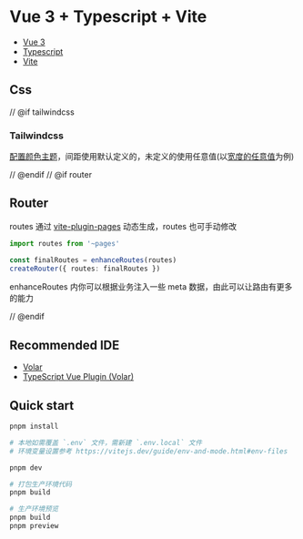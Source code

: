# Vue 3 + Typescript + Vite

- [Vue 3](https://vuejs.org/)
- [Typescript](https://www.typescriptlang.org/)
- [Vite](https://vitejs.dev)

## Css

// @if tailwindcss
### Tailwindcss
[配置颜色主题](https://tailwindcss.com/docs/customizing-colors)，间距使用默认定义的，未定义的使用任意值(以[宽度的任意值](https://tailwindcss.com/docs/width#arbitrary-values)为例)

// @endif
// @if router
## Router
routes 通过 [vite-plugin-pages](https://github.com/johnsoncodehk/volar) 动态生成，routes 也可手动修改

```ts
import routes from '~pages'

const finalRoutes = enhanceRoutes(routes)
createRouter({ routes: finalRoutes })
```
enhanceRoutes 内你可以根据业务注入一些 meta 数据，由此可以让路由有更多的能力

// @endif
## Recommended IDE
- [Volar](https://marketplace.visualstudio.com/items?itemName=Vue.volar)
- [TypeScript Vue Plugin (Volar)](https://marketplace.visualstudio.com/items?itemName=Vue.vscode-typescript-vue-plugin)

## Quick start
```sh
pnpm install

# 本地如需覆盖 `.env` 文件，需新建 `.env.local` 文件
# 环境变量设置参考 https://vitejs.dev/guide/env-and-mode.html#env-files

pnpm dev

# 打包生产环境代码
pnpm build

# 生产环境预览
pnpm build
pnpm preview
```
